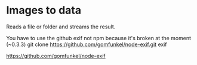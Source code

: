 Images to data
===========

Reads a file or folder and streams the result. 

You have to use the github exif not npm because it's broken at the moment (~0.3.3)
git clone https://github.com/gomfunkel/node-exif.git exif


https://github.com/gomfunkel/node-exif



